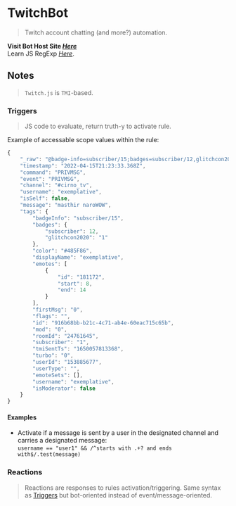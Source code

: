 # TwitchBot

> Twitch account chatting (and more?) automation.

**Visit Bot Host Site _[Here](https://valen-h.github.io/TwitchBot/TwitchBot.html "GitHub Pages")_**  
Learn JS RegExp _[Here](https://developer.mozilla.org/en-US/docs/Web/JavaScript/Reference/Global_Objects/RegExp "JS RegEx MDN")_.

## Notes

> `Twitch.js` is `TMI`-based.

### Triggers

> JS code to evaluate, return truth-y to activate rule.

Example of accessable scope values within the rule:
```javascript
{
	"_raw": "@badge-info=subscriber/15;badges=subscriber/12,glitchcon2020/1;color=#485F86;display-name=exemplative;emotes=181172:8-14;first-msg=0;flags=;id=916b68bb-b21c-4c71-ab4e-60eac715c65b;mod=0;room-id=24761645;subscriber=1;tmi-sent-ts=1650057813368;turbo=0;user-id=153885677;user-type= :exemplative!exemplative@exemplative.tmi.twitch.tv PRIVMSG #cirno_tv :masthir naroWOW",
	"timestamp": "2022-04-15T21:23:33.368Z",
	"command": "PRIVMSG",
	"event": "PRIVMSG",
	"channel": "#cirno_tv",
	"username": "exemplative",
	"isSelf": false,
	"message": "masthir naroWOW",
	"tags": {
		"badgeInfo": "subscriber/15",
		"badges": {
			"subscriber": 12,
			"glitchcon2020": "1"
		},
		"color": "#485F86",
		"displayName": "exemplative",
		"emotes": [
			{
				"id": "181172",
				"start": 8,
				"end": 14
			}
		],
		"firstMsg": "0",
		"flags": "",
		"id": "916b68bb-b21c-4c71-ab4e-60eac715c65b",
		"mod": "0",
		"roomId": "24761645",
		"subscriber": "1",
		"tmiSentTs": "1650057813368",
		"turbo": "0",
		"userId": "153885677",
		"userType": "",
		"emoteSets": [],
		"username": "exemplative",
		"isModerator": false
	}
}
```

#### Examples

* Activate if a message is sent by a user in the designated channel and carries a designated message:  
   `username == "user1" && /^starts with .+? and ends with$/.test(message)`

### Reactions

> Reactions are responses to rules activation/triggering.
> Same syntax as [Triggers](#triggers "Triggers") but bot-oriented instead of event/message-oriented.
